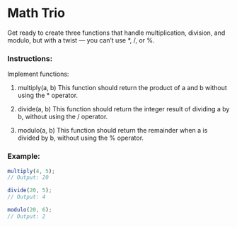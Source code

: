 # Math Trio

Get ready to create three functions that handle multiplication, division, and modulo, but with a twist — you can’t use \*, /, or %.

### Instructions:

Implement functions:

1. multiply(a, b)
   This function should return the product of a and b without using the \* operator.

2. divide(a, b)
   This function should return the integer result of dividing a by b, without using the / operator.

3. modulo(a, b)
   This function should return the remainder when a is divided by b, without using the % operator.

### Example:

```js
multiply(4, 5);
// Output: 20

divide(20, 5);
// Output: 4

modulo(20, 6);
// Output: 2
```
